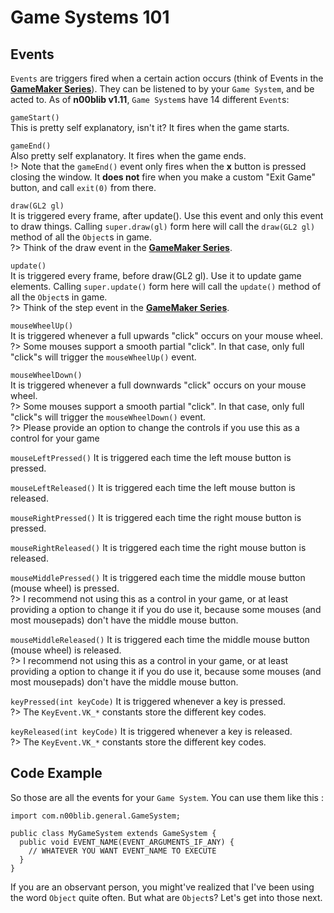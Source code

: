 # Game Systems 101

## Events

`Events` are triggers fired when a certain action occurs (think of Events in the [**GameMaker Series**](https://www.yoyogames.com/gamemaker)). They can be listened to by your `Game System`, and be acted to. As of **n00blib v1.11**, `Game System`s have 14 different `Event`s:

`gameStart()`  
This is pretty self explanatory, isn't it? It fires when the game starts.

`gameEnd()`  
Also pretty self explanatory. It fires when the game ends.  
!> Note that the `gameEnd()` event only fires when the **x** button is pressed closing the window. It **does not** fire when you make a custom "Exit Game" button, and call `exit(0)` from there.

`draw(GL2 gl)`  
It is triggered every frame, after update(). Use this event and only this event to draw things. Calling `super.draw(gl)` form here will call the `draw(GL2 gl)` method of all the `Object`s in game.  
?> Think of the draw event in the [**GameMaker Series**](https://www.yoyogames.com/gamemaker).

`update()`  
It is triggered every frame, before draw(GL2 gl). Use it to update game elements. Calling `super.update()` form here will call the `update()` method of all the `Object`s in game.  
?> Think of the step event in the [**GameMaker Series**](https://www.yoyogames.com/gamemaker).

`mouseWheelUp()`  
It is triggered whenever a full upwards "click" occurs on your mouse wheel.  
?> Some mouses support a smooth partial "click". In that case, only full "click"s will trigger the `mouseWheelUp()` event.

`mouseWheelDown()`  
It is triggered whenever a full downwards "click" occurs on your mouse wheel.  
?> Some mouses support a smooth partial "click". In that case, only full "click"s will trigger the `mouseWheelDown()` event.  
?> Please provide an option to change the controls if you use this as a control for your game

`mouseLeftPressed()`
It is triggered each time the left mouse button is pressed.

`mouseLeftReleased()`
It is triggered each time the left mouse button is released.

`mouseRightPressed()`
It is triggered each time the right mouse button is pressed.

`mouseRightReleased()`
It is triggered each time the right mouse button is released.

`mouseMiddlePressed()`
It is triggered each time the middle mouse button (mouse wheel) is pressed.  
?> I recommend not using this as a control in your game, or at least providing a option to change it if you do use it, because some mouses (and most mousepads) don't have the middle mouse button.

`mouseMiddleReleased()`
It is triggered each time the middle mouse button (mouse wheel) is released.  
?> I recommend not using this as a control in your game, or at least providing a option to change it if you do use it, because some mouses (and most mousepads) don't have the middle mouse button.

`keyPressed(int keyCode)`
It is triggered whenever a key is pressed.  
?> The `KeyEvent.VK_*` constants store the different key codes.

`keyReleased(int keyCode)`
It is triggered whenever a key is released.  
?> The `KeyEvent.VK_*` constants store the different key codes.

## Code Example

So those are all the events for your `Game System`. You can use them like this :

    import com.n00blib.general.GameSystem;

    public class MyGameSystem extends GameSystem {
      public void EVENT_NAME(EVENT_ARGUMENTS_IF_ANY) {
        // WHATEVER YOU WANT EVENT_NAME TO EXECUTE
      }
    }

If you are an observant person, you might've realized that I've been using the word `Object` quite often. But what are `Object`s? Let's get into those next.
